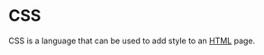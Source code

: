 # CSS















CSS is a language that can be used to add style to an [HTML](/wiki/HTML) page.















